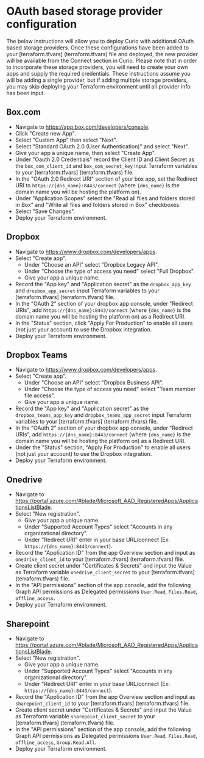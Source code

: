 # OAuth based storage provider configuration

The below instructions will allow you to deploy Curio with additional OAuth based storage providers.  Once these configurations have been added to your [terraform.tfvars] (terraform.tfvars) file and deployed, the new provider will be available from the Connect section in Curio.  Please note that in order to incorporate these storage providers, you will need to create your own apps and supply the required credentials.  These instructions assume you will be adding a single provider, but if adding multiple storage providers, you may skip deploying your Terraform environment until all provider info has been input.

## Box.com

* Navigate to https://app.box.com/developers/console.
* Click "Create new App".
* Select "Custom App" then select "Next".
* Select "Standard OAuth 2.0 (User Authentication)" and select "Next".
* Give your app a unique name, then select "Create App".
* Under "Oauth 2.0 Credentials" record the Client ID and Client Secret as the `box_com_client_id` and `box_com_secret_key` input Terraform variables to your [terraform.tfvars] (terraform.tfvars) file.
* In the "OAuth 2.0 Redirect URI" section of your box app, set the Redirect URI to `https://{dns_name}:8443/connect` (where `{dns_name}` is the domain name you will be hosting the platform on).
* Under "Application Scopes" select the "Read all files and folders stored in Box" and "Write all files and folders stored in Box" checkboxes.
* Select "Save Changes".
* Deploy your Terraform environment.


## Dropbox

* Navigate to https://www.dropbox.com/developers/apps.
* Select "Create app".
  * Under "Choose an API" select "Dropbox Legacy API".
  * Under "Choose the type of access you need" select "Full Dropbox".
  * Give your app a unique name.
* Record the "App key" and "Application secret" as the `dropbox_app_key` and `dropbox_app_secret` input Terraform variables to your [terraform.tfvars] (terraform.tfvars) file.
* In the "OAuth 2" section of your dropbox app console, under "Redirect URIs", add `https://{dns_name}:8443/connect` (where `{dns_name}` is the domain name you will be hosting the platform on) as a Redirect URI.
* In the "Status" section, click "Apply For Production" to enable all users (not just your account) to use the Dropbox integration.
* Deploy your Terraform environment.

## Dropbox Teams

* Navigate to https://www.dropbox.com/developers/apps.
* Select "Create app".
  * Under "Choose an API" select "Dropbox Business API".
  * Under "Choose the type of access you need" select "Team member file access".
  * Give your app a unique name.
* Record the "App key" and "Application secret" as the `dropbox_teams_app_key` and `dropbox_teams_app_secret` input Terraform variables to your [terraform.tfvars] (terraform.tfvars) file.
* In the "OAuth 2" section of your dropbox app console, under "Redirect URIs", add `https://{dns_name}:8443/connect` (where `{dns_name}` is the domain name you will be hosting the platform on) as a Redirect URI.
* Under the "Status" section, "Apply For Production" to enable all users (not just your account) to use the Dropbox integration.
* Deploy your Terraform environment.

## Onedrive

* Navigate to https://portal.azure.com/#blade/Microsoft_AAD_RegisteredApps/ApplicationsListBlade.
* Select "New registration".
  * Give your app a unique name.
  * Under "Supported Account Types" select "Accounts in any organizational directory".
  * Under "Redirect URI" enter in your base URL/connect (Ex: `https://{dns_name}:8443/connect`).
* Record the "Application ID" from the app Overview section and input as `onedrive_client_id` to your [terraform.tfvars] (terraform.tfvars) file.
* Create client secret under "Certificates & Secrets" and input the Value as Terraform variable `onedrive_client_secret` to your [terraform.tfvars] (terraform.tfvars) file.
* In the "API permissions" section of the app console, add the following Graph API permissions as Delegated permissions `User.Read`, `Files.Read`, `offline_access`.
* Deploy your Terraform environment.

## Sharepoint

* Navigate to https://portal.azure.com/#blade/Microsoft_AAD_RegisteredApps/ApplicationsListBlade.
* Select "New registration".
  * Give your app a unique name.
  * Under "Supported Account Types" select "Accounts in any organizational directory".
  * Under "Redirect URI" enter in your base URL/connect (Ex: `https://{dns_name}:8443/connect`).
* Record the "Application ID" from the app Overview section and input as `sharepoint_client_id` to your [terraform.tfvars] (terraform.tfvars) file.
* Create client secret under "Certificates & Secrets" and input the Value as Terraform variable `sharepoint_client_secret` to your [terraform.tfvars] (terraform.tfvars) file.
* In the "API permissions" section of the app console, add the following Graph API permissions as Delegated permissions `User.Read`, `Files.Read`, `offline_access`, `Group.Read.All`.
* Deploy your Terraform environment.
